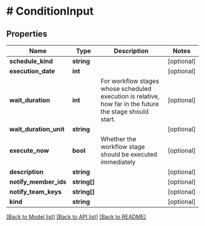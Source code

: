 # # ConditionInput

## Properties

Name | Type | Description | Notes
------------ | ------------- | ------------- | -------------
**schedule_kind** | **string** |  | [optional]
**execution_date** | **int** |  | [optional]
**wait_duration** | **int** | For workflow stages whose scheduled execution is relative, how far in the future the stage should start. | [optional]
**wait_duration_unit** | **string** |  | [optional]
**execute_now** | **bool** | Whether the workflow stage should be executed immediately | [optional]
**description** | **string** |  | [optional]
**notify_member_ids** | **string[]** |  | [optional]
**notify_team_keys** | **string[]** |  | [optional]
**kind** | **string** |  | [optional]

[[Back to Model list]](../../README.md#models) [[Back to API list]](../../README.md#endpoints) [[Back to README]](../../README.md)

